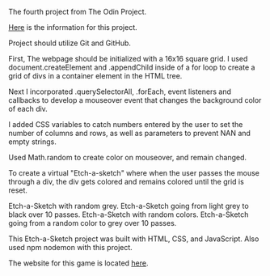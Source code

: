 The fourth project from The Odin Project.

[Here](https://www.theodinproject.com/courses/web-development-101/lessons/etch-a-sketch-project) is the information for this project.

Project should utilize Git and GitHub.

First, The webpage should be initialized with a 16x16 square grid. I used document.createElement and .appendChild inside of a for loop to create a grid of divs in a container element in the HTML tree.

Next I incorporated .querySelectorAll, .forEach, event listeners and callbacks to develop a mouseover event that changes the background color of each div.

I added CSS variables to catch numbers entered by the user to set the number of columns and rows, as well as parameters to prevent NAN and empty strings.

Used Math.random to create color on mouseover, and remain changed.

To create a virtual "Etch-a-sketch" where when the user passes the mouse through a div, the div gets colored and remains colored until the grid is reset.

Etch-a-Sketch with random grey.
Etch-a-Sketch going from light grey to black over 10 passes.
Etch-a-Sketch with random colors.
Etch-a-Sketch going from a random color to grey over 10 passes.

This Etch-a-Sketch project was built with HTML, CSS, and JavaScript. Also used npm nodemon with this project.

The website for this game is located [here](https://bostonbob00007.github.io/etch-a-sketch/).
